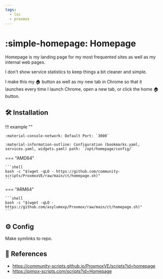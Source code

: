 ```yaml
---
tags:
  - lxc
  - proxmox
---
```

# :simple-homepage: Homepage

Homepage is my landing page for my most frequented sites as well as my internal web pages.

I don't show service statistics to keep things a bit cleaner and simple.

I make this my 🏠 button as well as my new tab in Chrome so that it launches every time I launch Chrome, open a new tab, or click the home 🏠 button.

## :hammer_and_wrench: Installation

!!! example ""

    :material-console-network: Default Port: `3000`
    
    :material-information-outline: Configuration (bookmarks.yaml, services.yaml, widgets.yaml) path: `/opt/homepage/config/`

=== "AMD64"

    ```shell
    bash -c "$(wget -qLO - https://github.com/community-scripts/ProxmoxVE/raw/main/ct/homepage.sh)"
    ```

=== "ARM64"

    ```shell
    bash -c "$(wget -qLO - https://github.com/asylumexp/Proxmox/raw/main/ct/homepage.sh)"
    ```

## :gear: Config

Make symlinks to repo.

## :link: References

- <https://community-scripts.github.io/ProxmoxVE/scripts?id=homepage>
- <https://pimox-scripts.com/scripts?id=Homepage>
